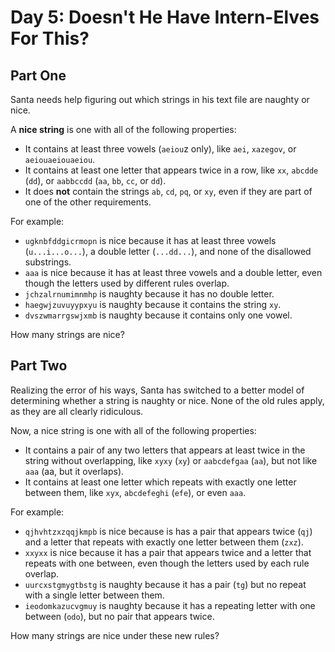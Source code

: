 # Day 5: Doesn't He Have Intern-Elves For This?

## Part One
Santa needs help figuring out which strings in his text file are naughty or nice.

A **nice string** is one with all of the following properties:
- It contains at least three vowels (`aeiou`z only), like `aei`, `xazegov`, or `aeiouaeiouaeiou`.
- It contains at least one letter that appears twice in a row, like `xx`, `abcdde` (`dd`), or `aabbccdd` (`aa`, `bb`,
`cc`, or `dd`).
- It does **not** contain the strings `ab`, `cd`, `pq`, or `xy`, even if they are part of one of the other
requirements.

For example:
- `ugknbfddgicrmopn` is nice because it has at least three vowels (`u...i...o...`), a double letter (`...dd...`), and
  none of the disallowed substrings.
- `aaa` is nice because it has at least three vowels and a double letter, even though the letters used by different
  rules overlap.
- `jchzalrnumimnmhp` is naughty because it has no double letter.
- `haegwjzuvuyypxyu` is naughty because it contains the string `xy`.
- `dvszwmarrgswjxmb` is naughty because it contains only one vowel.

How many strings are nice?

## Part Two
Realizing the error of his ways, Santa has switched to a better model of determining whether a string is naughty or
nice. None of the old rules apply, as they are all clearly ridiculous.

Now, a nice string is one with all of the following properties:
- It contains a pair of any two letters that appears at least twice in the string without overlapping, like `xyxy`
(`xy`) or `aabcdefgaa` (`aa`), but not like `aaa` (aa, but it overlaps).
- It contains at least one letter which repeats with exactly one letter between them, like `xyx`, `abcdefeghi` (`efe`),
or even `aaa`.

For example:
- `qjhvhtzxzqqjkmpb` is nice because is has a pair that appears twice (`qj`) and a letter that repeats with exactly one
  letter between them (`zxz`).
- `xxyxx` is nice because it has a pair that appears twice and a letter that repeats with one between, even though the
  letters used by each rule overlap.
- `uurcxstgmygtbstg` is naughty because it has a pair (`tg`) but no repeat with a single letter between them.
- `ieodomkazucvgmuy` is naughty because it has a repeating letter with one between (`odo`), but no pair that appears
  twice.

How many strings are nice under these new rules?
